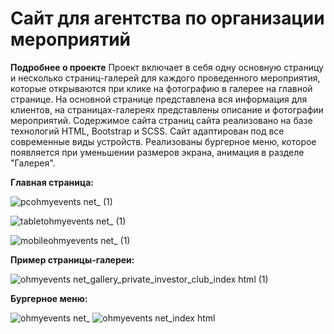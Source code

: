 # Сайт для агентства по организации мероприятий

**Подробнее о проекте**
Проект включает в себя одну основную страницу и несколько страниц-галерей для каждого проведенного мероприятия, которые открываются при клике на фотографию в галерее на главной странице. На основной странице представлена вся информация для клиентов, на страницах-галереях представлены описание и фотографии мероприятий. Содержимое сайта страниц сайта реализовано на базе технологий HTML, Bootstrap и SCSS. 
Сайт адаптирован под все современные виды устройств. Реализованы бургерное меню, которое появляется при уменьшении размеров экрана, анимация в разделе "Галерея".

**Главная страница:**

![pcohmyevents net_ (1)](https://github.com/NewLina/Project2-event-agency/assets/113934283/f21961ab-9ffc-4889-ada8-336ed6135c39)

![tabletohmyevents net_ (1)](https://github.com/NewLina/Project2-event-agency/assets/113934283/6e254b8f-460d-4b33-a536-04ae91cd36ac)

![mobileohmyevents net_ (1)](https://github.com/NewLina/Project2-event-agency/assets/113934283/1566ccee-f13f-47d3-a955-4ee7c71b077f)

**Пример страницы-галереи:**

![ohmyevents net_gallery_private_investor_club_index html (1)](https://github.com/NewLina/Project2-event-agency/assets/113934283/1f4c4ab1-8235-4609-8acb-23c2fa7c1fbe)

**Бургерное меню:**

![ohmyevents net_](https://github.com/NewLina/Project2-event-agency/assets/113934283/c2678967-0308-4f0f-b4dd-8cbda738b803)
![ohmyevents net_index html](https://github.com/NewLina/Project2-event-agency/assets/113934283/ee21a138-ae79-499b-8eb3-2df0e51e8e9b)
